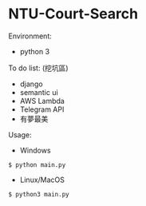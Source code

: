 # NTU-Court-Search
Environment:
* python 3

To do list: (挖坑區)
* django
* semantic ui
* AWS Lambda
* Telegram API
* 有夢最美

Usage:
* Windows
```
$ python main.py
```

* Linux/MacOS
```
$ python3 main.py
```
